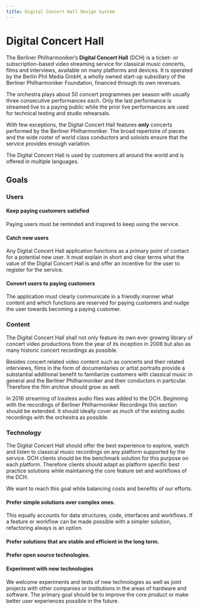 ```yaml
---
title: Digital Concert Hall Design System
---
```

# Digital Concert Hall

The Berliner Philharmoniker’s **Digital Concert Hall** \(DCH\) is a ticket- or subscription-based video streaming service for classical music concerts, films and interviews, available on many platforms and devices. It is operated by the Berlin Phil Media GmbH, a wholly owned start-up subsidiary of the Berliner Philharmoniker Foundation, financed through its own revenues.

The orchestra plays about 50 concert programmes per season with usually three consecutive performances each. Only the last performance is streamed live to a paying public while the prior live performances are used for technical testing and studio rehearsals.

With few exceptions, the Digital Concert Hall features **only** concerts performed by the Berliner Philharmoniker. The broad repertoire of pieces and the wide roster of world class conductors and soloists ensure that the service provides enough variation.

The Digital Concert Hall is used by customers all around the world and is offered in multiple languages.



## Goals

### Users

#### Keep paying customers satisfied

Paying users must be reminded and inspired to keep using the service.

#### Catch new users

Any Digital Concert Hall application functions as a primary point of contact for a potential new user. It must explain in short and clear terms what the value of the Digital Concert Hall is and offer an incentive for the user to register for the service.

#### Convert users to paying customers

The application must clearly communicate in a friendly manner what content and which functions are reserved for paying customers and nudge the user towards becoming a paying customer.

### Content

The Digital Concert Hall shall not only feature its own ever growing library of concert video productions from the year of its inception in 2008 but also as many historic concert recordings as possible.

Besides concert related video content such as concerts and their related interviews, films in the form of documentaries or artist portraits provide a substantial additional benefit to familiarize customers with classical music in general and the Berliner Philharmoniker and their conductors in particular. Therefore the film archive should grow as well.

In 2016 streaming of lossless audio files was added to the DCH. Beginning with the recordings of Berliner Philharmoniker Recordings this section should be extended. It should ideally cover as much of the existing audio recordings with the orchestra as possible.

### Technology

The Digital Concert Hall should offer the best experience to explore, watch and listen to classical music recordings on any platform supported by the service. DCH clients should be the benchmark solution for this purpose on each platform. Therefore clients should adapt as platform specific best practice solutions while maintaining the core feature set and workflows of the DCH.

We want to reach this goal while balancing costs and benefits of our efforts.

#### Prefer simple solutions over complex ones.

This equally accounts for data structures, code, interfaces and workflows. If a feature or workflow can be made possible with a simpler solution, refactoring always is an option.

#### Prefer solutions that are stable and efficient in the long term.

#### Prefer open source technologies.

#### Experiment with new technologies

We welcome experiments and tests of new technologies as well as joint projects with other companies or institutions in the areas of hardware and software. The primary goal should be to improve the core product or make better user experiences possible in the future.

